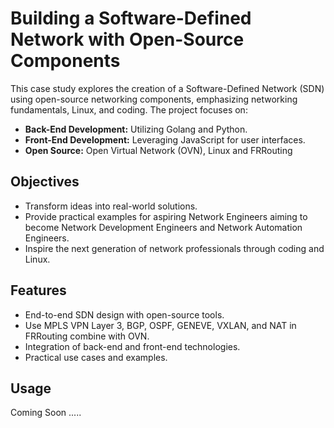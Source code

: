# Building a Software-Defined Network with Open-Source Components

This case study explores the creation of a Software-Defined Network (SDN) using open-source networking components, emphasizing networking fundamentals, Linux, and coding. The project focuses on:

- **Back-End Development:** Utilizing Golang and Python.
- **Front-End Development:** Leveraging JavaScript for user interfaces.
- **Open Source:** Open Virtual Network (OVN), Linux and FRRouting

## Objectives

- Transform ideas into real-world solutions.
- Provide practical examples for aspiring Network Engineers aiming to become Network Development Engineers and Network Automation Engineers.
- Inspire the next generation of network professionals through coding and Linux.

## Features

- End-to-end SDN design with open-source tools.
- Use MPLS VPN Layer 3, BGP, OSPF, GENEVE, VXLAN, and NAT in FRRouting combine with OVN.
- Integration of back-end and front-end technologies.
- Practical use cases and examples.

## Usage

Coming Soon .....
